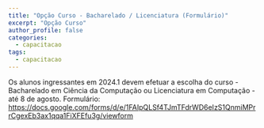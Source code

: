 ```yaml
---
title: "Opção Curso - Bacharelado / Licenciatura (Formulário)"
excerpt: "Opção Curso"
author_profile: false
categories:
  - capacitacao
tags:
  - capacitacao
---
```

Os alunos ingressantes em 2024.1 devem efetuar a escolha do curso - Bacharelado em Ciência da Computação ou Licenciatura em Computação - até 8 de agosto.
Formulário: <https://docs.google.com/forms/d/e/1FAIpQLSf4TJmTFdrWD6eIzS1QnmiMPrrCgexEb3ax1qqa1FiXFEfu3g/viewform>

